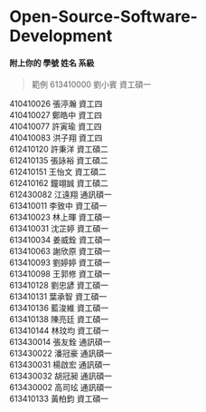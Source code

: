 # Open-Source-Software-Development
#### 附上你的 學號 姓名 系級
> 範例 613410000 劉小賓 資工碩一

410410026 張渟瀚 資工四  
410410027 鄭皓中 資工四  
410410077 許寅瑜 資工四  
410410083 洪子翔 資工四  
612410120 許秉洋 資工碩二  
612410135 張詠裕 資工碩二  
612410151 王怡文 資工碩二  
612410162 鐘翊誠 資工碩二  
612430082 江遠翔 通訊碩一  
613410011 李致中 資工碩一  
613410023 林上暉 資工碩一  
613410031 沈芷婷 資工碩一  
613410034 姜威銓 資工碩一  
613410063 謝欣原 資工碩一  
613410093 劉婷婷 資工碩一  
613410098 王郭修 資工碩一  
613410128 劉忠諺 資工碩一  
613410131 葉承智 資工碩一  
613410136 藍浚維 資工碩一  
613410138 陳亮廷 資工碩一  
613410144 林玟均 資工碩一  
613430014 張友銓 通訊碩一  
613430022 潘冠豪 通訊碩一  
613430031 楊啟宏 通訊碩一  
613430032 胡冠昶 通訊碩一  
613430002 高司玹 通訊碩一  
613410133 黃柏鈞 資工碩一
